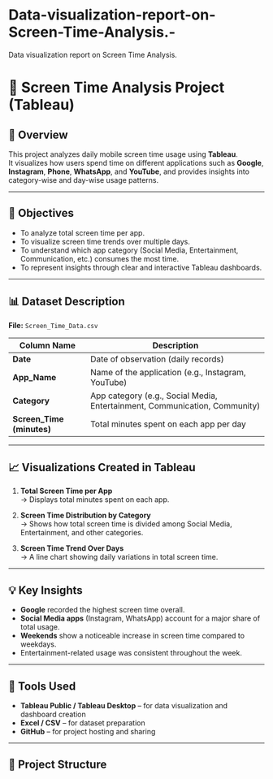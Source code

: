 # Data-visualization-report-on-Screen-Time-Analysis.-
Data visualization report on Screen Time Analysis.
# 📱 Screen Time Analysis Project (Tableau)

## 🧩 Overview
This project analyzes daily mobile screen time usage using **Tableau**.  
It visualizes how users spend time on different applications such as **Google**, **Instagram**, **Phone**, **WhatsApp**, and **YouTube**, and provides insights into category-wise and day-wise usage patterns.

---

## 🎯 Objectives
- To analyze total screen time per app.
- To visualize screen time trends over multiple days.
- To understand which app category (Social Media, Entertainment, Communication, etc.) consumes the most time.
- To represent insights through clear and interactive Tableau dashboards.

---

## 📊 Dataset Description
**File:** `Screen_Time_Data.csv`

| Column Name | Description |
|--------------|--------------|
| **Date** | Date of observation (daily records) |
| **App_Name** | Name of the application (e.g., Instagram, YouTube) |
| **Category** | App category (e.g., Social Media, Entertainment, Communication, Community) |
| **Screen_Time (minutes)** | Total minutes spent on each app per day |

---

## 📈 Visualizations Created in Tableau
1. **Total Screen Time per App**  
   → Displays total minutes spent on each app.

2. **Screen Time Distribution by Category**  
   → Shows how total screen time is divided among Social Media, Entertainment, and other categories.

3. **Screen Time Trend Over Days**  
   → A line chart showing daily variations in total screen time.

---

## 💡 Key Insights
- **Google** recorded the highest screen time overall.  
- **Social Media apps** (Instagram, WhatsApp) account for a major share of total usage.  
- **Weekends** show a noticeable increase in screen time compared to weekdays.  
- Entertainment-related usage was consistent throughout the week.

---

## 🧰 Tools Used
- **Tableau Public / Tableau Desktop** – for data visualization and dashboard creation  
- **Excel / CSV** – for dataset preparation  
- **GitHub** – for project hosting and sharing

---

## 📂 Project Structure
